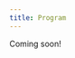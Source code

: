 ```yaml
--- 
title: Program
---
```


Coming soon!

[//]: # (Registration of all SERPL attendees is required, and can be completed by submitting the SERPL [registration form]&#40;https://forms.gle/RTbWGuTmwfYEiWKm6&#41;.)